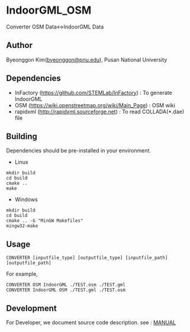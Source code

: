 # IndoorGML_OSM

Converter OSM Data<->IndoorGML Data


## Author
Byeonggon Kim(byeonggon@pnu.edu), Pusan National University

## Dependencies
- InFactory (https://github.com/STEMLab/InFactory) : To generate IndoorGML
- OSM (https://wiki.openstreetmap.org/wiki/Main_Page) : OSM wiki
- rapidxml (http://rapidxml.sourceforge.net) : To read COLLADA(*.dae) file
## Building

Dependencies should be pre-installed in your environment.
- Linux
```
mkdir build
cd build
cmake ..
make
```
- Windows
```
mkdir build
cd build
cmake .. -G "MinGW Makefiles"
mingw32-make
```
## Usage

```
CONVERTER [inputfile_type] [outputfile_type] [inputfile_path] [outputfile_path]
```

For example,

```
CONVERTER OSM IndoorGML ./TEST.osm ./TEST.gml
CONVERTER IndoorGML OSM ./TEST.gml ./TEST.osm
```


## Development
For Developer, we document source code description. see : [MANUAL](https://qudrhs100.github.io/IndoorGML_OSM/)
